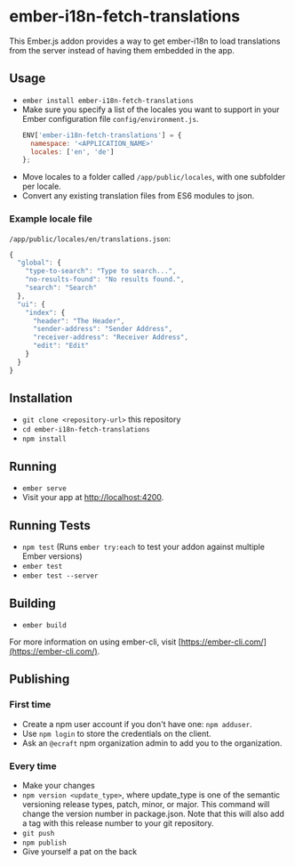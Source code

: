 # ember-i18n-fetch-translations

This Ember.js addon provides a way to get ember-i18n to load translations from the server instead of having them embedded in the app.

## Usage

* `ember install ember-i18n-fetch-translations`
* Make sure you specify a list of the locales you want to support in your Ember configuration file `config/environment.js`.
  ```js
  ENV['ember-i18n-fetch-translations'] = {
    namespace: '<APPLICATION_NAME>'
    locales: ['en', 'de']
  };
  ```
* Move locales to a folder called `/app/public/locales`, with one subfolder per locale.
* Convert any existing translation files from ES6 modules to json.

### Example locale file

`/app/public/locales/en/translations.json`:

```js
{
  "global": {
    "type-to-search": "Type to search...",
    "no-results-found": "No results found.",
    "search": "Search"
  },
  "ui": {
    "index": {
      "header": "The Header",
      "sender-address": "Sender Address",
      "receiver-address": "Receiver Address",
      "edit": "Edit"
    }
  }
}
```

## Installation

* `git clone <repository-url>` this repository
* `cd ember-i18n-fetch-translations`
* `npm install`

## Running

* `ember serve`
* Visit your app at [http://localhost:4200](http://localhost:4200).

## Running Tests

* `npm test` (Runs `ember try:each` to test your addon against multiple Ember versions)
* `ember test`
* `ember test --server`

## Building

* `ember build`

For more information on using ember-cli, visit [https://ember-cli.com/](https://ember-cli.com/).

## Publishing

### First time

* Create a npm user account if you don't have one: `npm adduser`.
* Use `npm login` to store the credentials on the client.
* Ask an `@ecraft` npm organization admin to add you to the organization.

### Every time

* Make your changes
* `npm version <update_type>`, where update_type is one of the semantic versioning release types, patch, minor, or major. This command will change the version number in package.json. Note that this will also add a tag with this release number to your git repository.
* `git push`
* `npm publish`
* Give yourself a pat on the back
